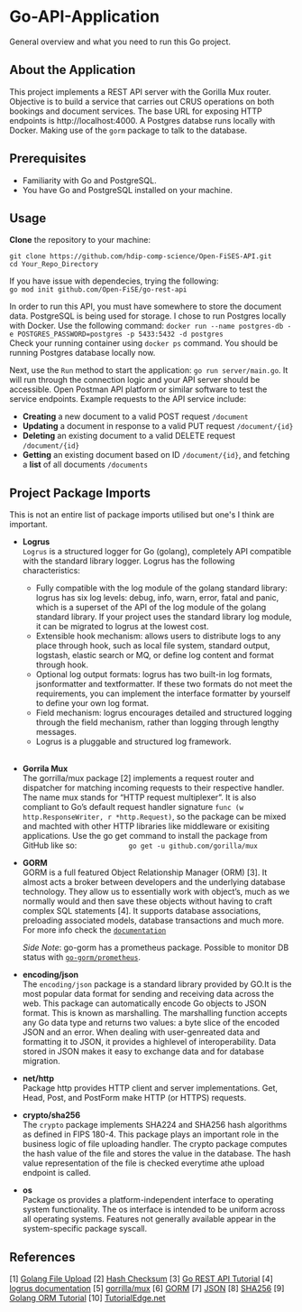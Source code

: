 # Go-API-Application

General overview and what you need to run this Go project.

## About the Application

This project implements a REST API server with the Gorilla Mux router. Objective is to build a service that carries out CRUS operations on both bookings and document services. The base URL for exposing HTTP endpoints is http://localhost:4000. A Postgres databse runs locally with Docker. Making use of the `gorm` package to talk to the database. 


## Prerequisites
- Familiarity with Go and PostgreSQL.
- You have Go and PostgreSQL installed on your machine.

## Usage

__Clone__ the repository to your machine: <br>
 ``` 
 git clone https://github.com/hdip-comp-science/Open-FiSES-API.git 
 cd Your_Repo_Directory 
 ```

If you have issue with dependecies, trying the following: <br>
`go mod init github.com/Open-FiSE/go-rest-api`

In order to run this API, you must have somewhere to store the document data. PostgreSQL is being used for storage. I chose to run Postgres locally with Docker. Use the following command:
`docker run --name postgres-db -e POSTGRES_PASSWORD=postgres -p 5433:5432 -d postgres` <br>
Check your running container using `docker ps` command. You should be running Postgres database locally now. 

Next, use the `Run` method to start the application: `go run server/main.go`. It will run through the connection logic and your API server should be accessible. Open Postman API platform or similar software to test the service endpoints. Example requests to the API service include: <br>


- __Creating__ a new document to a valid POST request `/document`
- __Updating__ a document in response to a valid PUT request `/document/{id}`
- __Deleting__ an existing document to a valid DELETE request `/document/{id}`
- __Getting__ an existing document based on ID `/document/{id}`, and fetching a __list__ of all documents `/documents`


## Project Package Imports

This is not an entire list of package imports utilised but one's I think are important.

- **Logrus** <br>
  `Logrus` is a structured logger for Go (golang), completely API compatible with the standard library logger. Logrus has the following characteristics:
  

    - Fully compatible with the log module of the golang standard library: logrus has six log levels: debug, info, warn, error, fatal and panic, which is a superset of the API of the log module of the golang standard library. If your project uses the standard library log module, it can be migrated to logrus at the lowest cost.
    - Extensible hook mechanism: allows users to distribute logs to any place through hook, such as local file system, standard output, logstash, elastic search or MQ, or define log content and format through hook.
    - Optional log output formats: logrus has two built-in log formats, jsonformatter and textformatter. If these two formats do not meet the requirements, you can implement the interface formatter by yourself to define your own log format.
    - Field mechanism: logrus encourages detailed and structured logging through the field mechanism, rather than logging through lengthy messages.
    - Logrus is a pluggable and structured log framework.
    <br>

- **Gorrila Mux** <br>
  The gorrilla/mux package [2] implements a request router and dispatcher for matching incoming requests to their respective handler. The name mux stands for “HTTP request multiplexer”. It is also compliant to Go’s default request handler signature `func (w http.ResponseWriter, r *http.Request)`, so the package can be mixed and machted with other HTTP libraries like middleware or exisiting applications. Use the go get command to install the package from GitHub like so: 
  &emsp;&emsp;&emsp;&emsp;&emsp;&emsp; ```go get -u github.com/gorilla/mux``` <br>

- **GORM** <br>
  GORM is a full featured Object Relationship Manager (ORM) [3]. It almost acts a broker between developers and the underlying database technology. They allow us to essentially work with object’s, much as we normally would and then save these objects without having to craft complex SQL statements [4].
  It supports database associations, preloading associated models, database transactions and much more. For more info check the [`documentation`](https://gorm.io/docs/) <br>

  <em>Side Note</em>: go-gorm has a prometheus package. Possible to monitor DB status with [`go-gorm/prometheus`](https://github.com/go-gorm/prometheus). <br>

- **encoding/json** <br>
  The `encoding/json` package is a standard library provided by GO.It is the most popular data format for sending and receiving data across the web. This package can automatically encode Go objects to JSON format. This is known as marshalling. The marshalling function accepts any Go data type and returns two values: a byte slice of the encoded JSON and an error. When dealing with user-genreated data and formatting it to JSON, it provides a highlevel of interoperability. Data stored in JSON makes it easy to exchange data and for database migration.<br>

- **net/http** <br>
  Package http provides HTTP client and server implementations.
  Get, Head, Post, and PostForm make HTTP (or HTTPS) requests. <br>

- **crypto/sha256** <br>
  The `crypto` package implements SHA224 and SHA256 hash algorithms as defined in FIPS 180-4.  This package plays an important role in the business logic of file uploading handler. The crypto package computes the hash value of the file and stores the value in the database. The hash value representation of the file is checked everytime athe upload endpoint is called.

- **os** <br>
  Package os provides a platform-independent interface to operating system functionality. The os interface is intended to be uniform across all operating systems. Features not generally available appear in the system-specific package syscall. 

## References
[1] [Golang File Upload](https://gabrieltanner.org/blog/golang-file-uploading)
[2] [Hash Checksum](https://yourbasic.org/golang/hash-md5-sha256-string-file/)
[3] [Go REST API Tutorial](https://tutorialedge.net/golang/creating-restful-api-with-golang/)
[4] [logrus documentation](https://pkg.go.dev/github.com/sirupsen/logrus#section-documentation)
[5] [gorrilla/mux](https://github.com/gorilla/mux)
[6] [GORM](https://github.com/go-gorm/gorm)
[7] [JSON](https://pkg.go.dev/encoding/json)
[8] [SHA256](https://pkg.go.dev/crypto/sha256#example-New)
[9] [Golang ORM Tutorial](https://tutorialedge.net/golang/golang-orm-tutorial/)
[10] [TutorialEdge.net](https://tutorialedge.net/)

